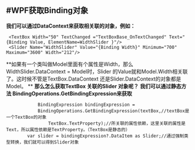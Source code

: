 
#WPF获取Binding对象
--------------------------------------
**我们可以通过DataContext来获取相关联的对象，例如：**

     <TextBox Width="50" TextChanged ="TextBoxBase_OnTextChanged" Text="{Binding Value, ElementName=WidthSlider }"/>
     <Slider Name="WidthSlider" Value="{Binding Width}" Minimum="700" Maximum="3600" Width="212"/>

**如果有一个类叫做Model里面有个属性是Width，那么WidthSlider.DataContext = Model时，Slider 的Value就和Model.Width相关联了。这时候不管是TextBox.DataContext 还是Slider.DataContext的对象都是Model。 **
**那么怎么获取TextBox 关联的Slider 对象呢？**
**我们可以通过静态方法 BindingOperations.GetBindingExpression来获取**

                BindingExpression bindingExpression =
                BindingOperations.GetBindingExpression(textBox,//textBox是一个TextBox的对象
                    TextBox.TextProperty);//所关联的属性依赖，这里关联的属性是Text，所以属性依赖是TextProperty。（TextBox是静态的）
            var slider = bindingExpression?.DataItem as Slider;//通过强制类型转换，我们就可以得到Slider对象